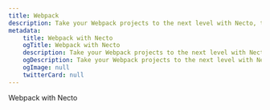```yaml
---
title: Webpack
description: Take your Webpack projects to the next level with Necto, the versatile utility toolkit designed to enhance your development experience.
metadata: 
    title: Webpack with Necto
    ogTitle: Webpack with Necto
    description: Take your Webpack projects to the next level with Necto, the versatile utility toolkit designed to enhance your development experience.
    ogDescription: Take your Webpack projects to the next level with Necto, the versatile utility toolkit designed to enhance your development experience.
    ogImage: null
    twitterCard: null
---
```


Webpack with Necto
